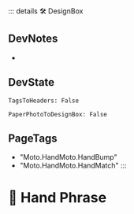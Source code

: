 ::: details 🛠 <dev>DesignBox</dev>

## DevNotes

-

## DevState

`TagsToHeaders: False`

`PaperPhotoToDesignBox: False`


<h2>PageTags</h2>

- "Moto.HandMoto.HandBump"
- "Moto.HandMoto.HandMatch"
:::

# 🔷 <moto>Hand Phrase</moto>